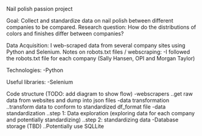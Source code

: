 Nail polish passion project 

Goal: Collect and standardize data on nail polish between different companies to be compared. 
Research question: How do the distributions of colors and finishes differ between companies? 

Data Acquisition: I web-scraped data from several company sites using Python and Selenium.
Notes on robots.txt files / webscraping:
-I followed the robots.txt file for each company (Sally Hansen, OPI and Morgan Taylor)

Technologies:
-Python

Useful libraries:
-Selenium

Code structure (TODO: add diagram to show flow)
-webscrapers
..get raw data from websites and dump into json files
-data transformation
..transform data to conform to standardized df_format file
-data standardization
..step 1: Data exploration (exploring data for each company and potentially standardizing)
..step 2: standardizing data
-Database storage (TBD)
..Potentially use SQLLite
